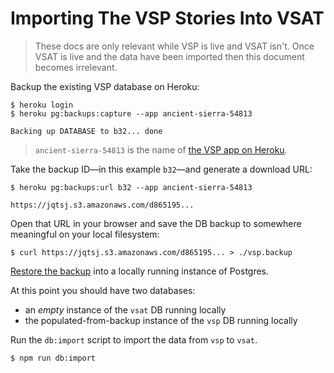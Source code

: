 # Importing The VSP Stories Into VSAT

> These docs are only relevant while VSP is live and VSAT isn't. Once VSAT is
> live and the data have been imported then this document becomes irrelevant.

Backup the existing VSP database on Heroku:

```shell
$ heroku login
$ heroku pg:backups:capture --app ancient-sierra-54813

Backing up DATABASE to b32... done
```

> `ancient-sierra-54813` is the name of [the VSP app on Heroku](https://dashboard.heroku.com/apps/ancient-sierra-54813/).

Take the backup ID—in this example `b32`—and generate a download URL:

```shell
$ heroku pg:backups:url b32 --app ancient-sierra-54813

https://jqtsj.s3.amazonaws.com/d865195...
```

Open that URL in your browser and save the DB backup to somewhere meaningful on
your local filesystem:

```shell
$ curl https://jqtsj.s3.amazonaws.com/d865195... > ./vsp.backup
```

[Restore the backup](https://www.postgresql.org/docs/current/app-pgrestore.html)
into a locally running instance of Postgres.

At this point you should have two databases:

* an _empty_ instance of the `vsat` DB running locally
* the populated-from-backup instance of the `vsp` DB running locally

Run the `db:import` script to import the data from `vsp` to `vsat`.

```shell
$ npm run db:import
```
